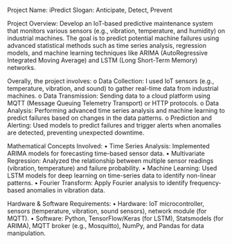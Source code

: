 Project Name: iPredict
Slogan: Anticipate, Detect, Prevent

Project Overview: Develop an IoT-based predictive maintenance system that monitors various sensors (e.g., vibration, temperature, and humidity) on industrial machines. The goal is to predict potential machine failures using advanced statistical methods such as time series analysis, regression models, and machine learning techniques like ARIMA (AutoRegressive Integrated Moving Average) and LSTM (Long Short-Term Memory) networks.

Overally, the project involves:
	o	Data Collection: I used IoT sensors (e.g., temperature, vibration, and sound) to gather real-time data from industrial machines.
	o	Data Transmission: Sending data to a cloud platform using MQTT (Message Queuing Telemetry Transport) or HTTP protocols.
	o	Data Analysis: Performing advanced time series analysis and machine learning to predict failures based on changes in the data patterns.
	o	Prediction and Alerting: Used models to predict failures and trigger alerts when anomalies are detected, preventing unexpected downtime.

Mathematical Concepts Involved:
	•	Time Series Analysis: Implemented ARIMA models for forecasting time-based sensor data.
	•	Multivariate Regression: Analyzed the relationship between multiple sensor readings (vibration, temperature) and failure probability.
	•	Machine Learning: Used LSTM models for deep learning on time-series data to identify non-linear patterns.
	•	Fourier Transform: Apply Fourier analysis to identify frequency-based anomalies in vibration data.

Hardware & Software Requirements:
	•	Hardware: IoT microcontroller, sensors (temperature, vibration, sound sensors), network module (for MQTT).
	•	Software: Python, TensorFlow/Keras (for LSTM), Statsmodels (for ARIMA), MQTT broker (e.g., Mosquitto), NumPy, and Pandas for data manipulation.
